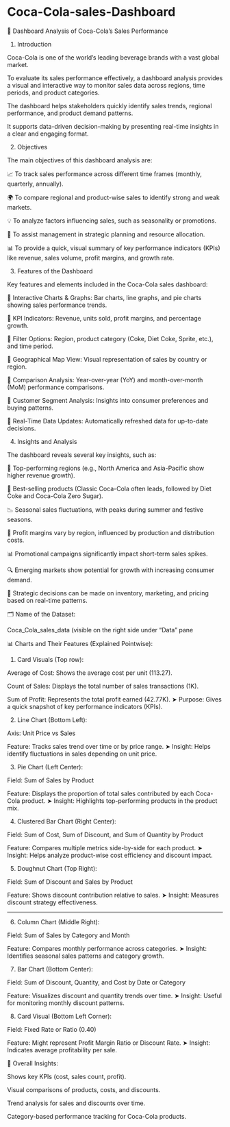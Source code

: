 # Coca-Cola-sales-Dashboard

🧃 Dashboard Analysis of Coca-Cola’s Sales Performance

1. Introduction

Coca-Cola is one of the world’s leading beverage brands with a vast global market.

To evaluate its sales performance effectively, a dashboard analysis provides a visual and interactive way to monitor sales data across regions, time periods, and product categories.

The dashboard helps stakeholders quickly identify sales trends, regional performance, and product demand patterns.

It supports data-driven decision-making by presenting real-time insights in a clear and engaging format.





2. Objectives

The main objectives of this dashboard analysis are:

📈 To track sales performance across different time frames (monthly, quarterly, annually).

🌍 To compare regional and product-wise sales to identify strong and weak markets.

💡 To analyze factors influencing sales, such as seasonality or promotions.

🧠 To assist management in strategic planning and resource allocation.

📊 To provide a quick, visual summary of key performance indicators (KPIs) like revenue, sales volume, profit margins, and growth rate.




3. Features of the Dashboard

Key features and elements included in the Coca-Cola sales dashboard:

🔹 Interactive Charts & Graphs: Bar charts, line graphs, and pie charts showing sales performance trends.

🔹 KPI Indicators: Revenue, units sold, profit margins, and percentage growth.

🔹 Filter Options: Region, product category (Coke, Diet Coke, Sprite, etc.), and time period.

🔹 Geographical Map View: Visual representation of sales by country or region.

🔹 Comparison Analysis: Year-over-year (YoY) and month-over-month (MoM) performance comparisons.

🔹 Customer Segment Analysis: Insights into consumer preferences and buying patterns.

🔹 Real-Time Data Updates: Automatically refreshed data for up-to-date decisions.


4. Insights and Analysis

The dashboard reveals several key insights, such as:

🚀 Top-performing regions (e.g., North America and Asia-Pacific show higher revenue growth).

🧃 Best-selling products (Classic Coca-Cola often leads, followed by Diet Coke and Coca-Cola Zero Sugar).

📉 Seasonal sales fluctuations, with peaks during summer and festive seasons.

💸 Profit margins vary by region, influenced by production and distribution costs.

📊 Promotional campaigns significantly impact short-term sales spikes.

🔍 Emerging markets show potential for growth with increasing consumer demand.

🧠 Strategic decisions can be made on inventory, marketing, and pricing based on real-time patterns.

🗂 Name of the Dataset:

Coca_Cola_sales_data (visible on the right side under “Data” pane

📊 Charts and Their Features (Explained Pointwise):

1. Card Visuals (Top row):

Average of Cost: Shows the average cost per unit (113.27).

Count of Sales: Displays the total number of sales transactions (1K).

Sum of Profit: Represents the total profit earned (42.77K).
➤ Purpose: Gives a quick snapshot of key performance indicators (KPIs).







2. Line Chart (Bottom Left):

Axis: Unit Price vs Sales

Feature: Tracks sales trend over time or by price range.
➤ Insight: Helps identify fluctuations in sales depending on unit price.






3. Pie Chart (Left Center):

Field: Sum of Sales by Product

Feature: Displays the proportion of total sales contributed by each Coca-Cola product.
➤ Insight: Highlights top-performing products in the product mix.






4. Clustered Bar Chart (Right Center):

Field: Sum of Cost, Sum of Discount, and Sum of Quantity by Product

Feature: Compares multiple metrics side-by-side for each product.
➤ Insight: Helps analyze product-wise cost efficiency and discount impact.







5. Doughnut Chart (Top Right):

Field: Sum of Discount and Sales by Product

Feature: Shows discount contribution relative to sales.
➤ Insight: Measures discount strategy effectiveness.





---

6. Column Chart (Middle Right):

Field: Sum of Sales by Category and Month

Feature: Compares monthly performance across categories.
➤ Insight: Identifies seasonal sales patterns and category growth.







7. Bar Chart (Bottom Center):

Field: Sum of Discount, Quantity, and Cost by Date or Category

Feature: Visualizes discount and quantity trends over time.
➤ Insight: Useful for monitoring monthly discount patterns.







8. Card Visual (Bottom Left Corner):

Field: Fixed Rate or Ratio (0.40)

Feature: Might represent Profit Margin Ratio or Discount Rate.
➤ Insight: Indicates average profitability per sale.






🧠 Overall Insights:

Shows key KPIs (cost, sales count, profit).

Visual comparisons of products, costs, and discounts.

Trend analysis for sales and discounts over time.

Category-based performance tracking for Coca-Cola products.






